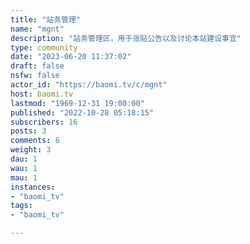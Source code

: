 ```yaml
---
title: "站务管理" 
name: "mgnt"
description: "站务管理区，用于张贴公告以及讨论本站建设事宜"
type: community
date: "2023-06-20 11:37:02"
draft: false
nsfw: false
actor_id: "https://baomi.tv/c/mgnt"
host: baomi.tv
lastmod: "1969-12-31 19:00:00"
published: "2022-10-28 05:18:15"
subscribers: 16
posts: 3
comments: 6
weight: 3
dau: 1
wau: 1
mau: 1
instances:
- "baomi_tv"
tags: 
- "baomi_tv"

---
```

